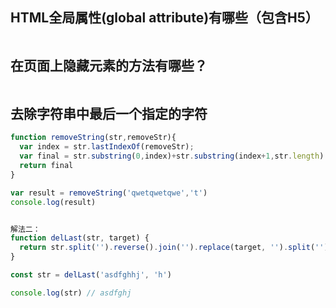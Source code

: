 ##  HTML全局属性(global attribute)有哪些（包含H5）
```html

```

## 在页面上隐藏元素的方法有哪些？
```css

```

## 去除字符串中最后一个指定的字符
```javascript
function removeString(str,removeStr){
  var index = str.lastIndexOf(removeStr);
  var final = str.substring(0,index)+str.substring(index+1,str.length)
  return final
}

var result = removeString('qwetqwetqwe','t')
console.log(result)


解法二：
function delLast(str, target) {
  return str.split('').reverse().join('').replace(target, '').split('').reverse().join('');
}

const str = delLast('asdfghhj', 'h')

console.log(str) // asdfghj 
```
